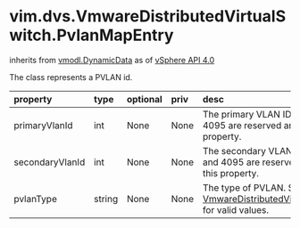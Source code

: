 vim.dvs.VmwareDistributedVirtualSwitch.PvlanMapEntry
====================================================
inherits from [vmodl.DynamicData](docs/vmodl.DynamicData.md)
as of [vSphere API 4.0](vim.version.md#vim.version.version5)


The class represents a PVLAN id.

| property | type | optional | priv | desc |
|:---------|:-----|:---------|:-----|:-----|
| primaryVlanId | int | None | None | The primary VLAN ID. The VLAN IDs of 0 and 4095 are reserved   and cannot be used in this property. |
| secondaryVlanId | int | None | None | The secondary VLAN ID. The VLAN IDs of 0 and 4095 are reserved   and cannot be used in this property. |
| pvlanType | string | None | None | The type of PVLAN.   See <a href="vim.dvs.VmwareDistributedVirtualSwitch.PvlanPortType.md">VmwareDistributedVirtualSwitchPvlanPortType</a>   for valid values. |


